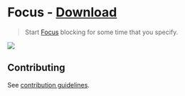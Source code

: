 # Focus - [Download](https://github.com/nikitavoloboev/small-workflows/blob/master/focus/Focus.alfredworkflow?raw=true)
> Start [Focus](https://heyfocus.com) blocking for some time that you specify.

![](https://i.imgur.com/hcYdNyW.png)

## Contributing
See [contribution guidelines](../CONTRIBUTING.md#readme).
